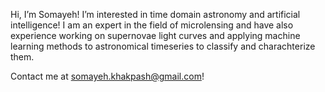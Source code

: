 Hi, I’m Somayeh! I’m interested in time domain astronomy and artificial intelligence! 
I am an expert in the field of microlensing and have also experience working on supernovae light curves and
applying machine learning methods to astronomical timeseries to classify and charachterize them.

Contact me at somayeh.khakpash@gmail.com!




<!---
Somayeh91/Somayeh91 is a ✨ special ✨ repository because its `README.md` (this file) appears on your GitHub profile.
You can click the Preview link to take a look at your changes.
--->
